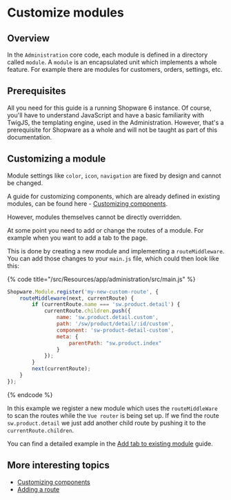 # Customize modules

## Overview

In the `Administration` core code, each module is defined in a directory called `module`. A `module` is an encapsulated unit which implements a whole feature. For example there are modules for customers, orders, settings, etc.

## Prerequisites

All you need for this guide is a running Shopware 6 instance. Of course, you'll have to understand JavaScript and have a basic familiarity with TwigJS, the templating engine, used in the Administration. However, that's a prerequisite for Shopware as a whole and will not be taught as part of this documentation.

## Customizing a module

Module settings like `color`, `icon`, `navigation` are fixed by design and cannot be changed.

A guide for customizing components, which are already defined in existing modules, can be found here - [Customizing components](customizing-components.md).

However, modules themselves cannot be directly overridden.

At some point you need to add or change the routes of a module. For example when you want to add a tab to the page.

This is done by creating a new module and implementing a `routeMiddleware`. You can add those changes to your `main.js` file, which could then look like this:

{% code title="<plugin root>/src/Resources/app/administration/src/main.js" %}
```javascript
Shopware.Module.register('my-new-custom-route', {
    routeMiddleware(next, currentRoute) {
        if (currentRoute.name === 'sw.product.detail') {
            currentRoute.children.push({
                name: 'sw.product.detail.custom',
                path: '/sw/product/detail/:id/custom',
                component: 'sw-product-detail-custom',
                meta: {
                    parentPath: "sw.product.index"
                }
            });
        }
        next(currentRoute);
    }
});
```
{% endcode %}

In this example we register a new module which uses the `routeMiddleWare` to scan the routes while the `Vue router` is being set up. If we find the route `sw.product.detail` we just add another child route by pushing it to the `currentRoute.children`.

You can find a detailed example in the [Add tab to existing module](add-new-tab.md) guide.

## More interesting topics

* [Customizing components](customizing-components.md)
* [Adding a route](add-custom-route.md)

